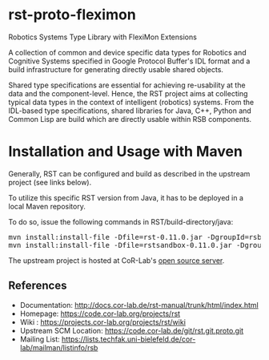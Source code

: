 rst-proto-fleximon
==================

Robotics Systems Type Library with FlexiMon Extensions

A collection of common and device specific data types for Robotics and Cognitive Systems specified in Google Protocol Buffer's IDL format and a build infrastructure for generating directly usable shared objects.

Shared type specifications are essential for achieving re-usability at the data and the component-level. Hence, the RST project aims at collecting typical data types in the context of intelligent (robotics) systems. From the IDL-based type specifications, shared libraries for Java, C++, Python and Common Lisp are build which are directly usable within RSB components.

Installation and Usage with Maven
=================================

Generally, RST can be configured and build as described in the upstream project (see links below).

To utilize this specific RST version from Java, it has to be deployed in a local Maven repository.

To do so, issue the following commands in RST/build-directory/java:

<pre>
mvn install:install-file -Dfile=rst-0.11.0.jar -DgroupId=rsb -DartifactId=rst-fleximon -Dversion=0.11-SNAPSHOT -Dpackaging=jar
mvn install:install-file -Dfile=rstsandbox-0.11.0.jar -DgroupId=rsb -DartifactId=rst-sandbox-fleximon -Dversion=0.11-SNAPSHOT -Dpackaging=jar
</pre>

The upstream project is hosted at CoR-Lab's [open source server](http://code.cor-lab.org/).

References
----------

* Documentation: http://docs.cor-lab.de/rst-manual/trunk/html/index.html
* Homepage: https://code.cor-lab.org/projects/rst
* Wiki : https://projects.cor-lab.org/projects/rst/wiki
* Upstream SCM Location: https://code.cor-lab.de/git/rst.git.proto.git
* Mailing List: https://lists.techfak.uni-bielefeld.de/cor-lab/mailman/listinfo/rsb


